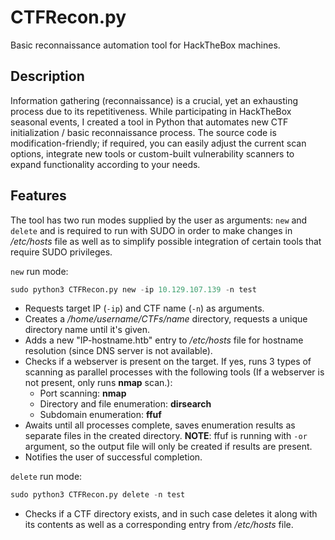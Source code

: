# CTFRecon.py
 Basic reconnaissance automation tool for HackTheBox machines.

## Description

 Information gathering (reconnaissance) is a crucial, yet an exhausting process due to its repetitiveness. While participating in HackTheBox seasonal events, I created a tool in Python that automates new CTF initialization / basic reconnaissance process. The source code is modification-friendly; if required, you can easily adjust the current scan options, integrate new tools or custom-built vulnerability scanners to expand functionality according to your needs.

## Features

 The tool has two run modes supplied by the user as arguments: `new` and `delete` and is required to run with SUDO in order to make changes in */etc/hosts* file as well as to simplify possible integration of certain tools that require SUDO privileges.

 `new` run mode:

 ```python
 sudo python3 CTFRecon.py new -ip 10.129.107.139 -n test
 ```
 * Requests target IP (`-ip`) and CTF name (`-n`) as arguments.
 * Creates a */home/username/CTFs/name* directory, requests a unique directory name until it's given.
 * Adds a new "IP-hostname.htb" entry to */etc/hosts* file for hostname resolution (since DNS server is not available).
 * Checks if a webserver is present on the target. If yes, runs 3 types of scanning as parallel processes with the following tools (If a webserver is not present, only runs **nmap** scan.):
   * Port scanning: **nmap**
   * Directory and file enumeration: **dirsearch**
   * Subdomain enumeration: **ffuf**
 * Awaits until all processes complete, saves enumeration results as separate files in the created directory.
 **NOTE**: ffuf is running with `-or` argument, so the output file will only be created if results are present.
 * Notifies the user of successful completion.

 `delete` run mode:
 ```python
 sudo python3 CTFRecon.py delete -n test
 ```

 * Checks if a CTF directory exists, and in such case deletes it along with its contents as well as a corresponding entry from */etc/hosts* file.
